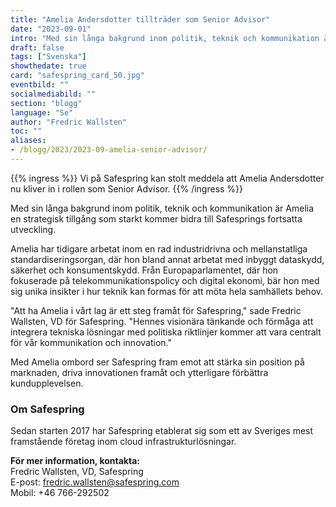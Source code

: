 ```yaml
---
title: "Amelia Andersdotter tillträder som Senior Advisor"
date: "2023-09-01"
intro: "Med sin långa bakgrund inom politik, teknik och kommunikation är Amelia en strategisk tillgång som starkt kommer bidra till Safesprings fortsatta utveckling."
draft: false
tags: ["Svenska"]
showthedate: true
card: "safespring_card_50.jpg"
eventbild: ""
socialmediabild: ""
section: "blogg"
language: "Se"
author: "Fredric Wallsten"
toc: ""
aliases:
- /blogg/2023/2023-09-amelia-senior-advisor/
---
```


{{% ingress %}}
Vi på Safespring kan stolt meddela att Amelia Andersdotter nu kliver in i rollen som Senior Advisor.
{{% /ingress %}}

Med sin långa bakgrund inom politik, teknik och kommunikation är Amelia en strategisk tillgång som starkt kommer bidra till Safesprings fortsatta utveckling.

Amelia har tidigare arbetat inom en rad industridrivna och mellanstatliga standardiseringsorgan, där hon bland annat arbetat med inbyggt dataskydd, säkerhet och konsumentskydd. Från Europaparlamentet, där hon fokuserade på telekommunikationspolicy och digital ekonomi, bär hon med sig unika insikter i hur teknik kan formas för att möta hela samhällets behov.

"Att ha Amelia i vårt lag är ett steg framåt för Safespring," sade Fredric Wallsten, VD för Safespring. "Hennes visionära tänkande och förmåga att integrera tekniska lösningar med politiska riktlinjer kommer att vara centralt för vår kommunikation och innovation."

Med Amelia ombord ser Safespring fram emot att stärka sin position på marknaden, driva innovationen framåt och ytterligare förbättra kundupplevelsen.

### Om Safespring
Sedan starten 2017 har Safespring etablerat sig som ett av Sveriges mest framstående företag inom cloud infrastrukturlösningar.

**För mer information, kontakta:**  
Fredric Wallsten, VD, Safespring  
E-post: fredric.wallsten@safespring.com  
Mobil: +46 766-292502

